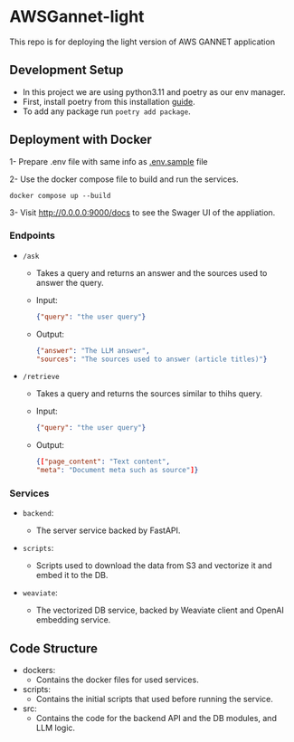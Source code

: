 # AWSGannet-light
This repo is for deploying the light version of AWS GANNET application

## Development Setup
- In this project we are using python3.11 and poetry as our env manager.
- First, install poetry from this installation [guide](https://python-poetry.org/docs/#installation).
- To add any package run `poetry add package`.

## Deployment with Docker
1- Prepare .env file with same info as [.env.sample](.env.sample) file

2- Use the docker compose file to build and run the services.

`docker compose up --build`

3- Visit http://0.0.0.0:9000/docs to see the Swager UI of the appliation.

### Endpoints
- `/ask` 
  - Takes a query and returns an answer and the sources used to answer the query.
  - Input:

    ```json
    {"query": "the user query"}
    ```
  - Output:
    ```json
    {"answer": "The LLM answer",
    "sources": "The sources used to answer (article titles)"}
    ```
- `/retrieve`
  - Takes a query and returns the sources similar to thihs query.
  - Input:

    ```json
    {"query": "the user query"}
    ```
  - Output:
    ```json
    {["page_content": "Text content",
    "meta": "Document meta such as source"]}
    ```
### Services
- `backend`:
  - The server service backed by FastAPI.

- `scripts`:
  - Scripts used to download the data from S3 and vectorize it and embed it to the DB.

- `weaviate`:
  - The vectorized DB service, backed by Weaviate client and OpenAI embedding service.

## Code Structure
- dockers:
  - Contains the docker files for used services.
- scripts:
  - Contains the initial scripts that used before running the service.
- src:
  - Contains the code for the backend API and the DB modules, and LLM logic.
